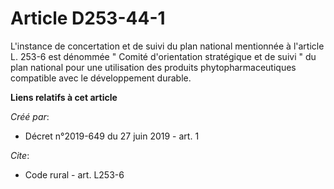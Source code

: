 # Article D253-44-1

L'instance de concertation et de suivi du plan national mentionnée à l'article L. 253-6 est dénommée " Comité d'orientation
stratégique et de suivi " du plan national pour une utilisation des produits phytopharmaceutiques compatible avec le
développement durable.

**Liens relatifs à cet article**

_Créé par_:

  - Décret n°2019-649 du 27 juin 2019 - art. 1

_Cite_:

  - Code rural - art. L253-6
